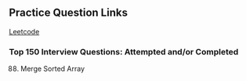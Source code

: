 ## Practice Question Links 

[Leetcode](https://leetcode.com/problems/merge-sorted-array/description/)   

### Top 150 Interview Questions: Attempted and/or Completed    

88. Merge Sorted Array 
